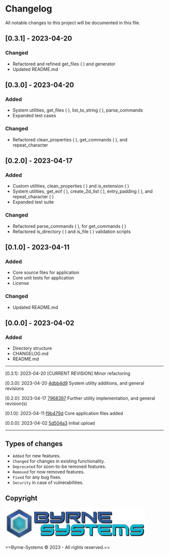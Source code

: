 # Changelog
All notable changes to this project will be documented in this file.

## [0.3.1] - 2023-04-20
### Changed
- Refactored and refined get_files ( ) and generator
- Updated README.md

## [0.3.0] - 2023-04-20
### Added
- System utilities, get_files ( ), list_to_string ( ), parse_commands
- Expanded test cases

### Changed
- Refactored clean_properties ( ), get_commands ( ), and repeat_character

## [0.2.0] - 2023-04-17
### Added
- Custom utilities, clean_properties ( ) and is_extension ( )
- System utilities, get_eof ( ), create_2d_list ( ), entry_padding ( ), and repeat_character ( )
- Expanded test suite

### Changed
- Refactored parse_commands ( ), for get_commands ( )
- Refactored is_directory ( ) and is_file ( ) validation scripts

## [0.1.0] - 2023-04-11
### Added
- Core source files for application
- Core unit tests for application
- License

### Changed
- Updated README.md

## [0.0.0] - 2023-04-02
### Added
- Directory structure
- CHANGELOG.md
- README.md

---

[0.3.1]: 2023-04-20 [CURRENT REVISION] Minor refactoring

[0.3.0]: 2023-04-20 [4dbb4d9](https://github.com/Justin-Byrne/ClassGenerator/commit/4dbb4d9) System utility additions, and general revisions

[0.2.0]: 2023-04-17 [7968397](https://github.com/Justin-Byrne/ClassGenerator/commit/7968397) Further utility implementation, and general revision(s)

[0.1.0]: 2023-04-11 [f9b479d](https://github.com/Justin-Byrne/ClassGenerator/commit/f9b479d) Core application files added

[0.0.0]: 2023-04-02 [5d504a3](https://github.com/Justin-Byrne/ClassGenerator/commit/5d504a3) initial upload

---

## Types of changes
- `Added` for new features.
- `Changed` for changes in existing functionality.
- `Deprecated` for soon-to-be removed features.
- `Removed` for now removed features.
- `Fixed` for any bug fixes.
- `Security` in case of vulnerabilities.

## Copyright

![Byrne-Systems](https://github.com/Justin-Byrne/ClassGenerator/blob/main/images/byrne-systems.logo.png)

==Byrne-Systems © 2023 - All rights reserved.==
